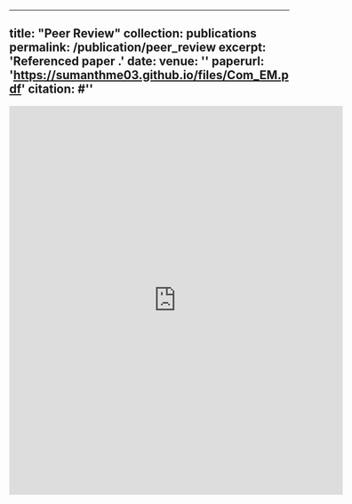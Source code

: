 

---
title: "Peer Review"
collection: publications
permalink: /publication/peer_review
excerpt: 'Referenced paper .'
date: 
venue: ''
paperurl: 'https://sumanthme03.github.io/files/Com_EM.pdf'
citation: #''
---

<embed src="https://sumanthme03.github.io/files/Com_EM.pdf" width="600" height="700" type='application/pdf'>
